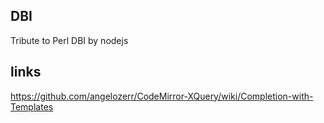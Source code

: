 DBI
---

Tribute to Perl DBI by nodejs




## links

https://github.com/angelozerr/CodeMirror-XQuery/wiki/Completion-with-Templates
